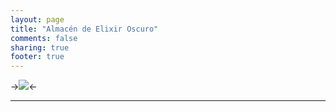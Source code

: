 ```yaml
---
layout: page
title: "Almacén de Elixir Oscuro"
comments: false
sharing: true
footer: true
---
```


->![](http://img1.wikia.nocookie.net/__cb20130217230638/clashofclans/images/thumb/4/4b/Dark_Elixir_Storage6.png/250px-Dark_Elixir_Storage6.png)<-

---
